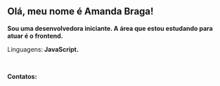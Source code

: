 ## Olá, meu nome é Amanda Braga!

<p align="left">
<strong>Sou uma desenvolvedora iniciante. A área que estou estudando para atuar é o frontend.</strong>
</p>
<p align="left">
Linguagens:<strong> JavaScript.</strong>
</p>

<br>

<p align="left">
<strong>Contatos:</strong>
</p>

<p align="left">
    <a href="https://www.linkedin.com/in/amanda-braga-b3344129a/" alt="Linkedin">
        <img scr="https://upload.wikimedia.org/wikipedia/commons/thumb/a/aa/LinkedIn_2021.svg/1200px-LinkedIn_2021.svg.png">
    </a>
</p>    
